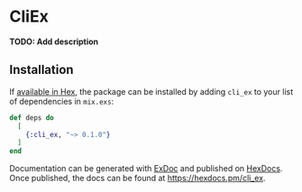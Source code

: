 # CliEx

**TODO: Add description**

## Installation

If [available in Hex](https://hex.pm/docs/publish), the package can be installed
by adding `cli_ex` to your list of dependencies in `mix.exs`:

```elixir
def deps do
  [
    {:cli_ex, "~> 0.1.0"}
  ]
end
```

Documentation can be generated with [ExDoc](https://github.com/elixir-lang/ex_doc)
and published on [HexDocs](https://hexdocs.pm). Once published, the docs can
be found at <https://hexdocs.pm/cli_ex>.

